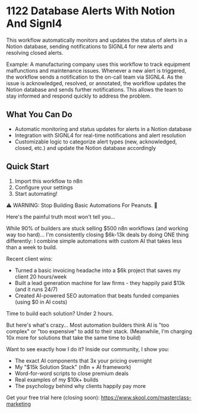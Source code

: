 # 1122 Database Alerts With Notion And Signl4

This workflow automatically monitors and updates the status of alerts in a Notion database, sending notifications to SIGNL4 for new alerts and resolving closed alerts.

Example: A manufacturing company uses this workflow to track equipment malfunctions and maintenance issues. Whenever a new alert is triggered, the workflow sends a notification to the on-call team via SIGNL4. As the issue is acknowledged, resolved, or annotated, the workflow updates the Notion database and sends further notifications. This allows the team to stay informed and respond quickly to address the problem.

## What You Can Do
- Automatic monitoring and status updates for alerts in a Notion database
- Integration with SIGNL4 for real-time notifications and alert resolution
- Customizable logic to categorize alert types (new, acknowledged, closed, etc.) and update the Notion database accordingly

## Quick Start
1. Import this workflow to n8n
2. Configure your settings
3. Start automating!

⚠️ WARNING: Stop Building Basic Automations For Peanuts. 🚫

Here's the painful truth most won't tell you...

While 90% of builders are stuck selling $500 n8n workflows (and working way too hard)...
I'm consistently closing $6k-13k deals by doing ONE thing differently:
I combine simple automations with custom AI that takes less than a week to build.

Recent client wins:
* Turned a basic invoicing headache into a $6k project that saves my client 20 hours/week
* Built a lead generation machine for law firms - they happily paid $13k (and it runs 24/7)
* Created AI-powered SEO automation that beats funded companies (using $0 in AI costs)

Time to build each solution? Under 2 hours.

But here's what's crazy...
Most automation builders think AI is "too complex" or "too expensive" to add to their stack.
(Meanwhile, I'm charging 10x more for solutions that take the same time to build)

Want to see exactly how I do it?
Inside our community, I show you:
* The exact AI components that 3x your pricing overnight
* My "$15k Solution Stack" (n8n + AI framework)
* Word-for-word scripts to close premium deals
* Real examples of my $10k+ builds
* The psychology behind why clients happily pay more

Get your free trial here (closing soon): https://www.skool.com/masterclass-marketing
